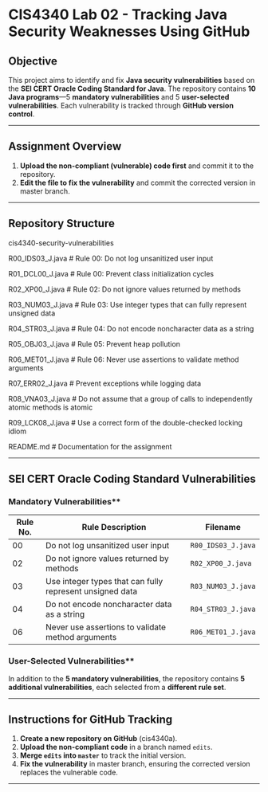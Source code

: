 # CIS4340 Lab 02 - Tracking Java Security Weaknesses Using GitHub  

## Objective  
This project aims to identify and fix **Java security vulnerabilities** based on the **SEI CERT Oracle Coding Standard for Java**. The repository contains **10 Java programs**—5 **mandatory vulnerabilities** and 5 **user-selected vulnerabilities**. Each vulnerability is tracked through **GitHub version control**.

---

## Assignment Overview  
1. **Upload the non-compliant (vulnerable) code first** and commit it to the repository.  
2. **Edit the file to fix the vulnerability** and commit the corrected version in master branch.  

---

## Repository Structure  
cis4340-security-vulnerabilities

R00_IDS03_J.java # Rule 00: Do not log unsanitized user input

R01_DCL00_J.java # Rule 00: Prevent class initialization cycles

R02_XP00_J.java  # Rule 02: Do not ignore values returned by methods

R03_NUM03_J.java # Rule 03: Use integer types that can fully represent unsigned data

R04_STR03_J.java # Rule 04: Do not encode noncharacter data as a string

R05_OBJ03_J.java # Rule 05: Prevent heap pollution

R06_MET01_J.java # Rule 06: Never use assertions to validate method arguments

R07_ERR02_J.java # Prevent exceptions while logging data

R08_VNA03_J.java # Do not assume that a group of calls to independently atomic methods is atomic

R09_LCK08_J.java # Use a correct form of the double-checked locking idiom

README.md # Documentation for the assignment

---

## SEI CERT Oracle Coding Standard Vulnerabilities  

### Mandatory Vulnerabilities**  
| Rule No. | Rule Description | Filename |  
|----------|-----------------|----------|  
| 00 | Do not log unsanitized user input | `R00_IDS03_J.java` |  
| 02 | Do not ignore values returned by methods | `R02_XP00_J.java` |  
| 03 | Use integer types that can fully represent unsigned data | `R03_NUM03_J.java` |  
| 04 | Do not encode noncharacter data as a string | `R04_STR03_J.java` |  
| 06 | Never use assertions to validate method arguments | `R06_MET01_J.java` |

### User-Selected Vulnerabilities**  
In addition to the **5 mandatory vulnerabilities**, the repository contains **5 additional vulnerabilities**, each selected from a **different rule set**.  

---

## Instructions for GitHub Tracking  

1. **Create a new repository on GitHub** (cis4340a).  
2. **Upload the non-compliant code** in a branch named `edits`.  
3. **Merge `edits` into `master`** to track the initial version.  
4. **Fix the vulnerability** in master branch, ensuring the corrected version replaces the vulnerable code.

---

